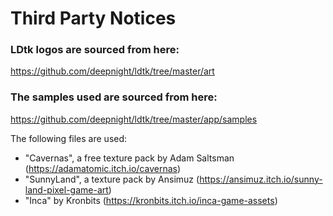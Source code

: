 # Third Party Notices

### LDtk logos are sourced from here: 
https://github.com/deepnight/ldtk/tree/master/art

### The samples used are sourced from here:
https://github.com/deepnight/ldtk/tree/master/app/samples

The following files are used:

 - "Cavernas", a free texture pack by Adam Saltsman (https://adamatomic.itch.io/cavernas)
 - "SunnyLand", a texture pack by Ansimuz (https://ansimuz.itch.io/sunny-land-pixel-game-art)
 - "Inca" by Kronbits (https://kronbits.itch.io/inca-game-assets)